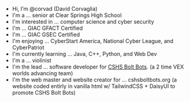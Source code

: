 - Hi, I’m @corvad (David Corvaglia)
- I'm a ... senior at Clear Springs High School
- I'm interested in ... computer science and cyber security
- I'm ... GIAC GFACT Certified
- I'm ... GIAC GSEC Certified
- I'm enjoying ... CyberStart America, National Cyber League, and CyberPatriot
- I'm currently learning ... Java, C++, Python, and Web Dev
- I'm a ... violinist
- I'm the lead ... software developer for [CSHS Bolt Bots](https://github.com/cshsboltbots). (a 2 time VEX worlds advancing team)
- I'm the web master and website creator for ... cshsboltbots.org (a website coded entirly in vanilla html w/ TailwindCSS + DaisyUI to promote CSHS Bolt Bots)
